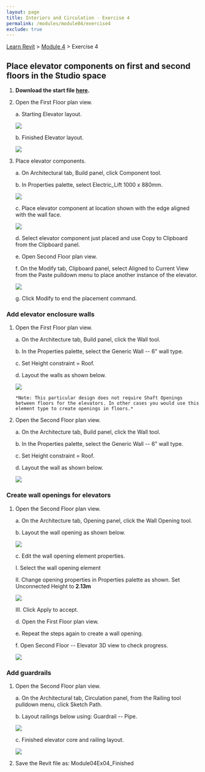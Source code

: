```yaml
---
layout: page
title: Interiors and Circulation - Exercise 4
permalink: /modules/module04/exercise4
exclude: true
---
```


[Learn Revit](/learnrevit/) > [Module 4](/learnrevit/modules/module04/) > Exercise 4

## Place elevator components on first and second floors in the Studio space

1.   **Download the start file [here](Module04Ex04.rvt).**

29. Open the First Floor plan view.

    a.  Starting Elevator layout.

    ![](media\image49.png)

    b.  Finished Elevator layout.

    ![](media\image50.png)

30. Place elevator components.

    a.  On Architectural tab, Build panel, click Component tool.

    b.  In Properties palette, select Electric_Lift 1000 x 880mm.

    ![](media\image51.png)

    c.  Place elevator component at location shown with the edge aligned with the wall face.

    ![](media\image52.png)

    d.  Select elevator component just placed and use Copy to Clipboard from the Clipboard panel.

    e.  Open Second Floor plan view.

    f.  On the Modify tab, Clipboard panel, select Aligned to Current View from the Paste pulldown menu to place another instance of the elevator.

    ![](media\image53.png)

    g.  Click Modify to end the placement command.

### Add elevator enclosure walls

1.  Open the First Floor plan view.

    a.  On the Architecture tab, Build panel, click the Wall tool.

    b.  In the Properties palette, select the Generic Wall -- 6" wall type.

    c.  Set Height constraint = Roof.

    d.  Layout the walls as shown below.

    ![](media\image54.png)

        *Note: This particular design does not require Shaft Openings between floors for the elevators. In other cases you would use this element type to create openings in floors.*

2.  Open the Second Floor plan view.

    a.  On the Architecture tab, Build panel, click the Wall tool.

    b.  In the Properties palette, select the Generic Wall -- 6" wall type.

    c.  Set Height constraint = Roof.

    d.  Layout the wall as shown below.

    ![](media\image55.png)

### Create wall openings for elevators

1.  Open the Second Floor plan view.

    a.  On the Architecture tab, Opening panel, click the Wall Opening tool.

    b.  Layout the wall opening as shown below.

    ![](media\image56.png)

    c.  Edit the wall opening element properties.

    I.  Select the wall opening element

    II. Change opening properties in Properties palette as shown. Set Unconnected Height to **2.13m**

    ![](media\image57.png)

    III. Click Apply to accept.

    d.  Open the First Floor plan view.

    e.  Repeat the steps again to create a wall opening.

    f.  Open Second Floor -- Elevator 3D view to check progress.

    ![](media\image58.png)

### Add guardrails

1.  Open the Second Floor plan view.


    a.  On the Architectural tab, Circulation panel, from the Railing tool pulldown menu, click Sketch Path.

    b.  Layout railings below using: Guardrail -- Pipe.

    ![](media\image59.png)

    c.  Finished elevator core and railing layout.

    ![](media\image60.png)


31. Save the Revit file as: Module04Ex04_Finished
